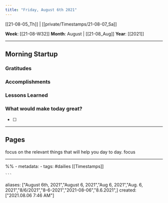 ```yaml
---
title: "Friday, August 6th 2021"
---
```

[[21-08-05_Th]] | [[private/Timestamps/21-08-07_Sa]] 

**Week**: [[21-08-W32]]
**Month**: August | [[21-08_Aug]]
**Year**: [[2021]]

----
## Morning Startup

### Gratitudes

### Accomplishments

### Lessons Learned

### What would make today great?
- [ ]  

----
## Pages
focus on the relevant things that will help you day to day. focus 


----
%% - metadata:
	- tags: #dailies [[Timestamps]] 


	```
aliases: ["August 6th, 2021","August 6, 2021","Aug 6, 2021","Aug. 6, 2021","8/6/2021","8-6-2021","2021-08-06","8.6.2021",]
created: ["2021.08.06 7:46 AM"]
```